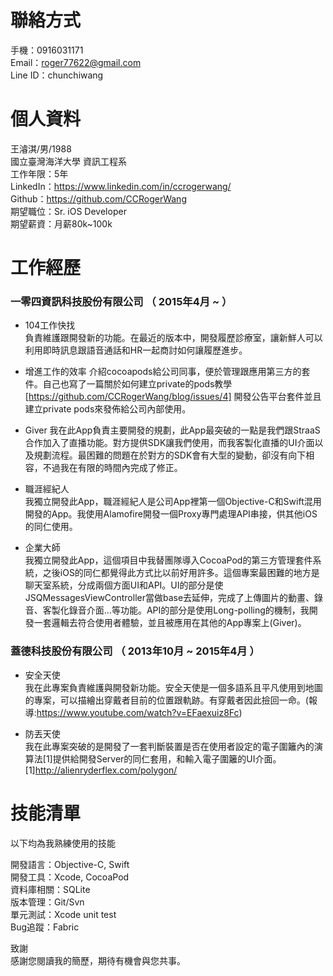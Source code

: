 # 聯絡方式  
手機：0916031171  
Email：roger77622@gmail.com  
Line ID：chunchiwang 

# 個人資料  
王濬淇/男/1988  
國立臺灣海洋大學 資訊工程系  
工作年限：5年  
LinkedIn：https://www.linkedin.com/in/ccrogerwang/  
Github：https://github.com/CCRogerWang  
期望職位：Sr. iOS Developer  
期望薪資：月薪80k~100k  

# 工作經歷  
### 一零四資訊科技股份有限公司 （ 2015年4月 ~ ）  
  
- 104工作快找  
負責維護跟開發新的功能。在最近的版本中，開發履歷診療室，讓新鮮人可以利用即時訊息跟語音通話和HR一起商討如何讓履歷進步。  

- 增進工作的效率
介紹cocoapods給公司同事，便於管理跟應用第三方的套件。自己也寫了一篇關於如何建立private的pods教學[https://github.com/CCRogerWang/blog/issues/4]
開發公告平台套件並且建立private pods來發佈給公司內部使用。  

- Giver
我在此App負責主要開發的規劃，此App最突破的一點是我們跟StraaS合作加入了直播功能。對方提供SDK讓我們使用，而我客製化直播的UI介面以及規劃流程。最困難的問題在於對方的SDK會有大型的變動，卻沒有向下相容，不過我在有限的時間內完成了修正。

- 職涯經紀人  
我獨立開發此App，職涯經紀人是公司App裡第一個Objective-C和Swift混用開發的App。我使用Alamofire開發一個Proxy專門處理API串接，供其他iOS的同仁使用。  

- 企業大師  
我獨立開發此App，這個項目中我替團隊導入CocoaPod的第三方管理套件系統，之後iOS的同仁都覺得此方式比以前好用許多。這個專案最困難的地方是聊天室系統，分成兩個方面UI和API。UI的部分是使JSQMessagesViewController當做base去延伸，完成了上傳圖片的動畫、錄音、客製化錄音介面...等功能。API的部分是使用Long-polling的機制，我開發一套邏輯去符合使用者體驗，並且被應用在其他的App專案上(Giver)。  

### 蓋德科技股份有限公司 （ 2013年10月 ~ 2015年4月 ）
- 安全天使  
我在此專案負責維護與開發新功能。安全天使是一個多語系且平凡使用到地圖的專案，可以描繪出穿戴者目前的位置跟軌跡。有穿戴者因此撿回一命。(報導:https://www.youtube.com/watch?v=EFaexuiz8Fc)  

- 防丟天使  
我在此專案突破的是開發了一套判斷裝置是否在使用者設定的電子圍籬內的演算法[1]提供給開發Server的同仁套用，和輸入電子圍籬的UI介面。 [1]http://alienryderflex.com/polygon/  

# 技能清單  
以下均為我熟練使用的技能  

開發語言：Objective-C, Swift  
開發工具：Xcode, CocoaPod  
資料庫相關：SQLite  
版本管理：Git/Svn  
單元測試：Xcode unit test  
Bug追蹤：Fabric  

致謝  
感謝您閱讀我的簡歷，期待有機會與您共事。  
